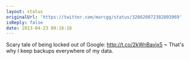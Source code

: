 ```yaml
---
layout: status
originalUrl: 'https://twitter.com/marcgg/status/326626072382803969'
isReply: false
date: 2013-04-23 09:18:18
---
```


Scary tale of being locked out of Google: http://t.co/2kWnBavjx5 ~ That's why I keep backups everywhere of my data.
